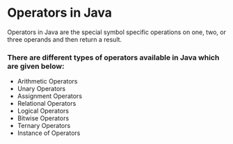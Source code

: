 # Operators in Java 

Operators in Java are the special symbol specific operations on one, two, or three operands and then return a result. 

### There are different types of operators available in Java which are given below:

* Arithmetic Operators
* Unary Operators
* Assignment Operators
* Relational Operators
* Logical Operators
* Bitwise Operators
* Ternary Operators
* Instance of Operators